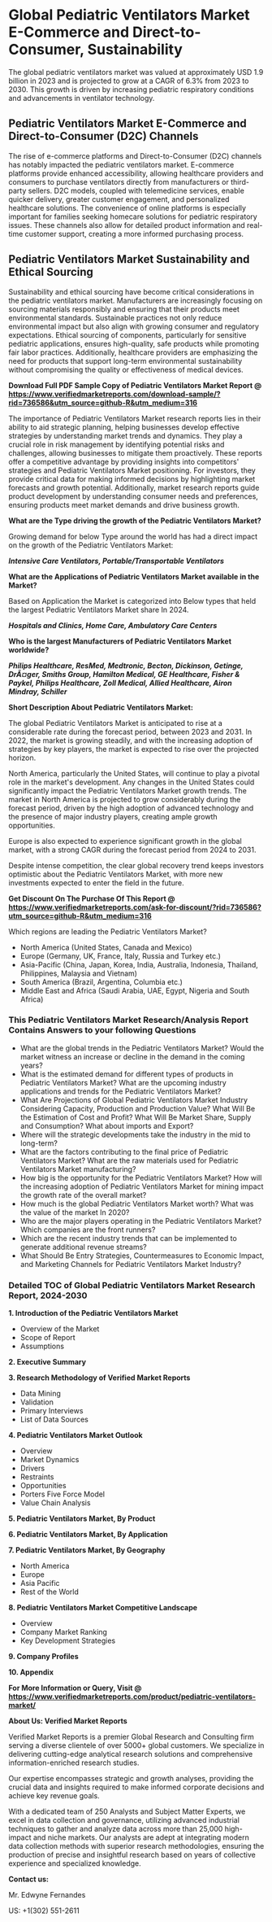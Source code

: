 <h1>Global Pediatric Ventilators Market E-Commerce and Direct-to-Consumer, Sustainability</h1><p class=""><p>The global pediatric ventilators market was valued at approximately USD 1.9 billion in 2023 and is projected to grow at a CAGR of 6.3% from 2023 to 2030. This growth is driven by increasing pediatric respiratory conditions and advancements in ventilator technology.</p><h2>Pediatric Ventilators Market E-Commerce and Direct-to-Consumer (D2C) Channels</h2><p>The rise of e-commerce platforms and Direct-to-Consumer (D2C) channels has notably impacted the pediatric ventilators market. E-commerce platforms provide enhanced accessibility, allowing healthcare providers and consumers to purchase ventilators directly from manufacturers or third-party sellers. D2C models, coupled with telemedicine services, enable quicker delivery, greater customer engagement, and personalized healthcare solutions. The convenience of online platforms is especially important for families seeking homecare solutions for pediatric respiratory issues. These channels also allow for detailed product information and real-time customer support, creating a more informed purchasing process.</p><h2>Pediatric Ventilators Market Sustainability and Ethical Sourcing</h2><p>Sustainability and ethical sourcing have become critical considerations in the pediatric ventilators market. Manufacturers are increasingly focusing on sourcing materials responsibly and ensuring that their products meet environmental standards. Sustainable practices not only reduce environmental impact but also align with growing consumer and regulatory expectations. Ethical sourcing of components, particularly for sensitive pediatric applications, ensures high-quality, safe products while promoting fair labor practices. Additionally, healthcare providers are emphasizing the need for products that support long-term environmental sustainability without compromising the quality or effectiveness of medical devices.</p></p><p class=""><strong>Download Full PDF Sample Copy of Pediatric Ventilators Market Report @ <a href="https://www.verifiedmarketreports.com/download-sample/?rid=736586&utm_source=github-R&utm_medium=316" target="_blank">https://www.verifiedmarketreports.com/download-sample/?rid=736586&utm_source=github-R&utm_medium=316</a></strong></p><p>The importance of&nbsp;Pediatric Ventilators Market research reports lies in their ability to aid strategic planning, helping businesses develop effective strategies by understanding market trends and dynamics. They play a crucial role in risk management by identifying potential risks and challenges, allowing businesses to mitigate them proactively. These reports offer a competitive advantage by providing insights into competitors' strategies and Pediatric Ventilators Market positioning. For investors, they provide critical data for making informed decisions by highlighting market forecasts and growth potential. Additionally, market research reports guide product development by understanding consumer needs and preferences, ensuring products meet market demands and drive business growth.</p><p><strong>What are the&nbsp;Type driving the growth of the Pediatric Ventilators Market?</strong></p><p id="" class="">Growing demand for below Type around the world has had a direct impact on the growth of the Pediatric Ventilators Market:</p><p class=""><em><strong>Intensive Care Ventilators, Portable/Transportable Ventilators</strong></em></p><p class=""><strong>What are the&nbsp;Applications&nbsp;of Pediatric Ventilators Market available in the Market?</strong></p><p id="" class="">Based on Application the Market is categorized into Below types that held the largest Pediatric Ventilators Market share In 2024.</p><p class=""><em><strong>Hospitals and Clinics, Home Care, Ambulatory Care Centers</strong></em></p><p class=""><strong>Who is the largest Manufacturers of Pediatric Ventilators Market worldwide?</strong></p><p><em><strong>Philips Healthcare, ResMed, Medtronic, Becton, Dickinson, Getinge, DrÃ¤ger, Smiths Group, Hamilton Medical, GE Healthcare, Fisher & Paykel, Philips Healthcare, Zoll Medical, Allied Healthcare, Airon Mindray, Schiller</strong></em></p><p id="" class=""><strong>Short Description About Pediatric Ventilators Market:</strong></p><p>The global Pediatric Ventilators Market is anticipated to rise at a considerable rate during the forecast period, between 2023 and 2031. In 2022, the market is growing steadily, and with the increasing adoption of strategies by key players, the market is expected to rise over the projected horizon.</p><p>North America, particularly the United States, will continue to play a pivotal role in the market's development. Any changes in the United States could significantly impact the Pediatric Ventilators Market growth trends. The market in North America is projected to grow considerably during the forecast period, driven by the high adoption of advanced technology and the presence of major industry players, creating ample growth opportunities.</p><p>Europe is also expected to experience significant growth in the global market, with a strong CAGR during the forecast period from 2024 to 2031.</p><p>Despite intense competition, the clear global recovery trend keeps investors optimistic about the Pediatric Ventilators Market, with more new investments expected to enter the field in the future.</p><p id="" class=""><strong>Get Discount On The Purchase Of This Report @ <a href="https://www.verifiedmarketreports.com/ask-for-discount/?rid=736586?utm_source=github-R&utm_medium=316" target="_blank">https://www.verifiedmarketreports.com/ask-for-discount/?rid=736586?utm_source=github-R&utm_medium=316</a></strong></p><p class="">Which regions are leading the Pediatric Ventilators Market?</p><ul><li>North America (United States, Canada and Mexico)</li><li>Europe (Germany, UK, France, Italy, Russia and Turkey etc.)</li><li>Asia-Pacific (China, Japan, Korea, India, Australia, Indonesia, Thailand, Philippines, Malaysia and Vietnam)</li><li>South America (Brazil, Argentina, Columbia etc.)</li><li>Middle East and Africa (Saudi Arabia, UAE, Egypt, Nigeria and South Africa)</li></ul><h3 id="" class="">This Pediatric Ventilators Market Research/Analysis Report Contains Answers to your following Questions</h3><ul><li>What are the global trends in the Pediatric Ventilators Market? Would the market witness an increase or decline in the demand in the coming years?</li><li>What is the estimated demand for different types of products in Pediatric Ventilators Market? What are the upcoming industry applications and trends for the Pediatric Ventilators Market?</li><li>What Are Projections of Global Pediatric Ventilators Market Industry Considering Capacity, Production and Production Value? What Will Be the Estimation of Cost and Profit? What Will Be Market Share, Supply and Consumption? What about imports and Export?</li><li>Where will the strategic developments take the industry in the mid to long-term?</li><li>What are the factors contributing to the final price of Pediatric Ventilators Market? What are the raw materials used for Pediatric Ventilators Market manufacturing?</li><li>How big is the opportunity for the Pediatric Ventilators Market? How will the increasing adoption of Pediatric Ventilators Market for mining impact the growth rate of the overall market?</li><li>How much is the global Pediatric Ventilators Market worth? What was the value of the market In 2020?</li><li>Who are the major players operating in the Pediatric Ventilators Market? Which companies are the front runners?</li><li>Which are the recent industry trends that can be implemented to generate additional revenue streams?</li><li>What Should Be Entry Strategies, Countermeasures to Economic Impact, and Marketing Channels for Pediatric Ventilators Market Industry?</li></ul><h3 id="" class="">Detailed TOC of Global Pediatric Ventilators Market Research Report, 2024-2030</h3><p id="" class=""><strong>1. Introduction of the Pediatric Ventilators Market</strong></p><ul><li>Overview of the Market</li><li>Scope of Report</li><li>Assumptions</li></ul><p id="" class=""><strong>2. Executive Summary</strong></p><p id="" class=""><strong>3. Research Methodology of Verified Market Reports</strong></p><ul><li>Data Mining</li><li>Validation</li><li>Primary Interviews</li><li>List of Data Sources</li></ul><p id="" class=""><strong>4. Pediatric Ventilators Market Outlook</strong></p><ul><li>Overview</li><li>Market Dynamics</li><li>Drivers</li><li>Restraints</li><li>Opportunities</li><li>Porters Five Force Model</li><li>Value Chain Analysis</li></ul><p id="" class=""><strong>5. Pediatric Ventilators Market, By Product</strong></p><p id="" class=""><strong>6. Pediatric Ventilators Market, By Application</strong></p><p id="" class=""><strong>7. Pediatric Ventilators Market, By Geography</strong></p><ul><li>North America</li><li>Europe</li><li>Asia Pacific</li><li>Rest of the World</li></ul><p id="" class=""><strong>8. Pediatric Ventilators Market Competitive Landscape</strong></p><ul><li>Overview</li><li>Company Market Ranking</li><li>Key Development Strategies</li></ul><p id="" class=""><strong>9. Company Profiles</strong></p><p id="" class=""><strong>10. Appendix</strong></p><p id="" class=""><strong>For More Information or Query, Visit @ <a href="https://www.verifiedmarketreports.com/product/pediatric-ventilators-market/" target="_blank">https://www.verifiedmarketreports.com/product/pediatric-ventilators-market/</a></strong></p><p id="" class=""><strong>About Us: Verified Market Reports</strong></p><p id="" class="">Verified Market Reports is a premier Global Research and Consulting firm serving a diverse clientele of over 5000+ global customers. We specialize in delivering cutting-edge analytical research solutions and comprehensive information-enriched research studies.</p><p id="" class="">Our expertise encompasses strategic and growth analyses, providing the crucial data and insights required to make informed corporate decisions and achieve key revenue goals.</p><p id="" class="">With a dedicated team of 250 Analysts and Subject Matter Experts, we excel in data collection and governance, utilizing advanced industrial techniques to gather and analyze data across more than 25,000 high-impact and niche markets. Our analysts are adept at integrating modern data collection methods with superior research methodologies, ensuring the production of precise and insightful research based on years of collective experience and specialized knowledge.</p><p id="" class=""><strong>Contact us:</strong></p><p id="" class="">Mr. Edwyne Fernandes</p><p id="" class="">US: +1(302) 551-2611</p>